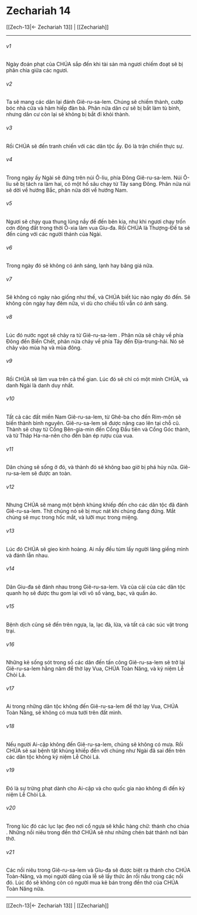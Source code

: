 # Zechariah 14

[[Zech-13|← Zechariah 13]] | [[Zechariah]]
***



###### v1 
Ngày đoán phạt của CHÚA sắp đến khi tài sản mà ngươi chiếm đoạt sẽ bị phân chia giữa các ngươi. 

###### v2 
Ta sẽ mang các dân lại đánh Giê-ru-sa-lem. Chúng sẽ chiếm thành, cướp bóc nhà cửa và hãm hiếp đàn bà. Phân nửa dân cư sẽ bị bắt làm tù binh, nhưng dân cư còn lại sẽ không bị bắt đi khỏi thành. 

###### v3 
Rồi CHÚA sẽ đến tranh chiến với các dân tộc ấy. Đó là trận chiến thực sự. 

###### v4 
Trong ngày ấy Ngài sẽ đứng trên núi Ô-liu, phía Đông Giê-ru-sa-lem. Núi Ô-liu sẽ bị tách ra làm hai, có một hố sâu chạy từ Tây sang Đông. Phân nửa núi sẽ dời về hướng Bắc, phân nửa dời về hướng Nam. 

###### v5 
Ngươi sẽ chạy qua thung lũng nầy để đến bên kia, như khi ngươi chạy trốn cơn động đất trong thời Ô-xia làm vua Giu-đa. Rồi CHÚA là Thượng-Đế ta sẽ đến cùng với các người thánh của Ngài. 

###### v6 
Trong ngày đó sẽ không có ánh sáng, lạnh hay băng giá nữa. 

###### v7 
Sẽ không có ngày nào giống như thế, và CHÚA biết lúc nào ngày đó đến. Sẽ không còn ngày hay đêm nữa, vì dù cho chiều tối vẫn có ánh sáng. 

###### v8 
Lúc đó nước ngọt sẽ chảy ra từ Giê-ru-sa-lem . Phân nửa sẽ chảy về phía Đông đến Biển Chết, phân nửa chảy về phía Tây đến Địa-trung-hải. Nó sẽ chảy vào mùa hạ và mùa đông. 

###### v9 
Rồi CHÚA sẽ làm vua trên cả thế gian. Lúc đó sẽ chỉ có một mình CHÚA, và danh Ngài là danh duy nhất. 

###### v10 
Tất cả các đất miền Nam Giê-ru-sa-lem, từ Ghê-ba cho đến Rim-môn sẽ biến thành bình nguyên. Giê-ru-sa-lem sẽ được nâng cao lên tại chỗ cũ. Thành sẽ chạy từ Cổng Bên-gia-min đến Cổng Đầu tiên và Cổng Góc thành, và từ Tháp Ha-na-nên cho đến bàn ép rượu của vua. 

###### v11 
Dân chúng sẽ sống ở đó, và thành đó sẽ không bao giờ bị phá hủy nữa. Giê-ru-sa-lem sẽ được an toàn. 

###### v12 
Nhưng CHÚA sẽ mang một bệnh khủng khiếp đến cho các dân tộc đã đánh Giê-ru-sa-lem. Thịt chúng nó sẽ bị mục nát khi chúng đang đứng. Mắt chúng sẽ mục trong hốc mắt, và lưỡi mục trong miệng. 

###### v13 
Lúc đó CHÚA sẽ gieo kinh hoàng. Ai nầy đều túm lấy người láng giềng mình và đánh lẫn nhau. 

###### v14 
Dân Giu-đa sẽ đánh nhau trong Giê-ru-sa-lem. Và của cải của các dân tộc quanh họ sẽ được thu gom lại với vô số vàng, bạc, và quần áo. 

###### v15 
Bệnh dịch cũng sẽ đến trên ngựa, la, lạc đà, lừa, và tất cả các súc vật trong trại. 

###### v16 
Những kẻ sống sót trong số các dân đến tấn công Giê-ru-sa-lem sẽ trở lại Giê-ru-sa-lem hằng năm để thờ lạy Vua, CHÚA Toàn Năng, và kỷ niệm Lễ Chòi Lá. 

###### v17 
Ai trong những dân tộc không đến Giê-ru-sa-lem để thờ lạy Vua, CHÚA Toàn Năng, sẽ không có mưa tưới trên đất mình. 

###### v18 
Nếu người Ai-cập không đến Giê-ru-sa-lem, chúng sẽ không có mưa. Rồi CHÚA sẽ sai bệnh tật khủng khiếp đến với chúng như Ngài đã sai đến trên các dân tộc không kỷ niệm Lễ Chòi Lá. 

###### v19 
Đó là sự trừng phạt dành cho Ai-cập và cho quốc gia nào không đi đến kỷ niệm Lễ Chòi Lá. 

###### v20 
Trong lúc đó các lục lạc đeo nơi cổ ngựa sẽ khắc hàng chữ: thánh cho chúa . Những nồi niêu trong đền thờ CHÚA sẽ như những chén bát thánh nơi bàn thờ. 

###### v21 
Các nồi niêu trong Giê-ru-sa-lem và Giu-đa sẽ được biệt ra thánh cho CHÚA Toàn-Năng, và mọi người dâng của lễ sẽ lấy thức ăn rồi nấu trong các nồi đó. Lúc đó sẽ không còn có người mua kẻ bán trong đền thờ của CHÚA Toàn Năng nữa.

***
[[Zech-13|← Zechariah 13]] | [[Zechariah]]
